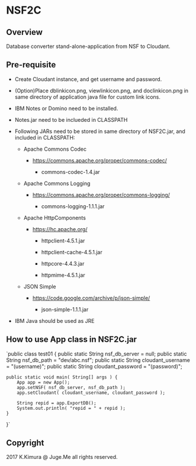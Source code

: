 # NSF2C

## Overview

Database converter stand-alone-application from NSF to Cloudant.

## Pre-requisite

- Create Cloudant instance, and get username and password.

- (Option)Place dblinkicon.png, viewlinkicon.png, and doclinkicon.png in same directory of application java file for custom link icons.

- IBM Notes or Domino need to be installed.

- Notes.jar need to be inclueded in CLASSPATH

- Following JARs need to be stored in same directory of NSF2C.jar, and included in CLASSPATH:

    - Apache Commons Codec

        - https://commons.apache.org/proper/commons-codec/

            - commons-codec-1.4.jar

    - Apache Commons Logging    
    
        - https://commons.apache.org/proper/commons-logging/

            - commons-logging-1.1.1.jar

    - Apache HttpComponents
    
        - https://hc.apache.org/
        
            - httpclient-4.5.1.jar
    
            - httpclient-cache-4.5.1.jar
    
            - httpcore-4.4.3.jar
    
            - httpmime-4.5.1.jar
    
    - JSON Simple
    
        - https://code.google.com/archive/p/json-simple/
    
            - json-simple-1.1.1.jar

- IBM Java should be used as JRE

## How to use App class in NSF2C.jar

`public class test01 {
	public static String nsf_db_server = null;
	public static String nsf_db_path = "dev/abc.nsf";
	public static String cloudant_username = "(username)";
	public static String cloudant_password = "(password)";
	
	public static void main( String[] args ) {
		App app = new App();
		app.setNSF( nsf_db_server, nsf_db_path );
		app.setCloudant( cloudant_username, cloudant_password );

		String repid = app.ExportDB();
		System.out.println( "repid = " + repid );
	}
}`


## Copyright

2017 K.Kimura @ Juge.Me all rights reserved.

